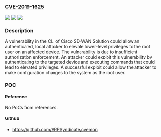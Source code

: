 ### [CVE-2019-1625](https://cve.mitre.org/cgi-bin/cvename.cgi?name=CVE-2019-1625)
![](https://img.shields.io/static/v1?label=Product&message=Cisco%20SD-WAN%20Solution%20&color=blue)
![](https://img.shields.io/static/v1?label=Version&message=n%2Fa&color=blue)
![](https://img.shields.io/static/v1?label=Vulnerability&message=CWE-264&color=brighgreen)

### Description

A vulnerability in the CLI of Cisco SD-WAN Solution could allow an authenticated, local attacker to elevate lower-level privileges to the root user on an affected device. The vulnerability is due to insufficient authorization enforcement. An attacker could exploit this vulnerability by authenticating to the targeted device and executing commands that could lead to elevated privileges. A successful exploit could allow the attacker to make configuration changes to the system as the root user.

### POC

#### Reference
No PoCs from references.

#### Github
- https://github.com/ARPSyndicate/cvemon

